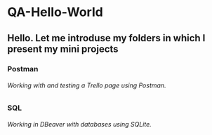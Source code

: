 # QA-Hello-World
## Hello. Let me introduse my folders in which I present my mini projects
### Postman
###### Working with and testing a Trello page using Postman.
### SQL
###### Working in DBeaver with databases using SQLite.
